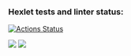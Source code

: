 ### Hexlet tests and linter status:
[![Actions Status](https://github.com/AntonKorob/php-project-45/actions/workflows/hexlet-check.yml/badge.svg)](https://github.com/AntonKorob/php-project-45/actions)

<a href="https://codeclimate.com/github/AntonKorob/php-project-45/maintainability"><img src="https://api.codeclimate.com/v1/badges/7c077c3cac503af316f8/maintainability" /></a>
<a href="https://codeclimate.com/github/AntonKorob/php-project-45/maintainability"><img src="https://api.codeclimate.com/v1/badges/7c077c3cac503af316f8/maintainability" /></a>